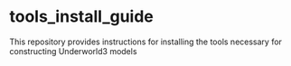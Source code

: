 # tools_install_guide
This repository provides instructions for installing the tools necessary for constructing Underworld3 models

